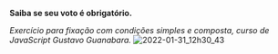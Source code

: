 **Saiba se seu voto é obrigatório.**

*Exercício para fixação com condições simples e composta, curso de JavaScript Gustavo Guanabara.*
![2022-01-31_12h30_43](https://user-images.githubusercontent.com/85970991/151825126-07afde2f-4808-45c8-b655-7a8a8d9a2375.gif)

